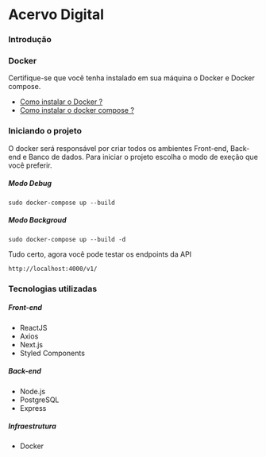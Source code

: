 # Acervo Digital 

### Introdução


### Docker

 Certifique-se que você tenha instalado em sua máquina o Docker e Docker compose.
-  [Como instalar o Docker ?](https://docs.docker.com/install/linux/docker-ce/ubuntu/ " ")
-  [Como instalar o docker compose ?](https://docs.docker.com/compose/install/" "  ")

### Iniciando o projeto

O docker será responsável por criar todos os ambientes Front-end, Back-end e Banco de dados.
Para iniciar o projeto escolha o modo de exeção que você preferir.

##### Modo Debug

```shell
sudo docker-compose up --build
```
##### Modo Backgroud
```shell
sudo docker-compose up --build -d
```
Tudo certo, agora você pode testar os endpoints da API

```shell
http://localhost:4000/v1/
```

### Tecnologias utilizadas

##### Front-end
- ReactJS
- Axios
- Next.js
- Styled Components


##### Back-end
- Node.js
- PostgreSQL
- Express

##### Infraestrutura
- Docker